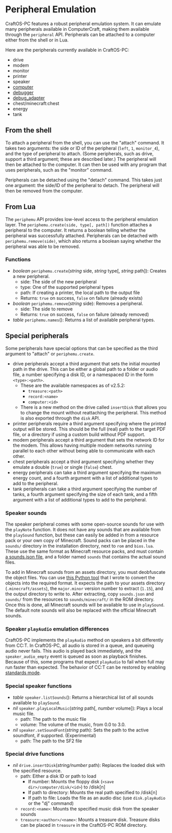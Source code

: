 # Peripheral Emulation
CraftOS-PC features a robust peripheral emulation system. It can emulate many peripherals available in ComputerCraft, making them available through the `peripheral` API. Peripherals can be attached to a computer either from the shell or in Lua.

Here are the peripherals currently available in CraftOS-PC:
* drive
* modem
* monitor
* printer
* speaker
* [computer](multicomp)
* [debugger](debugger)
* [debug_adapter](debugger#debug-adapter-vs-code)
* chest/minecraft:chest
* energy
* tank

## From the shell
To attach a peripheral from the shell, you can use the "attach" command. It takes two arguments: the side or ID of the peripheral (`left`, `1`, `monitor_4`), and the type of peripheral to attach. (Some peripherals, such as drive, support a third argument; these are described later.) The peripheral will then be attached to the computer. It can then be used with any program that uses peripherals, such as the "monitor" command.  

Peripherals can be detached using the "detach" command. This takes just one argument: the side/ID of the peripheral to detach. The peripheral will then be removed from the computer.

## From Lua
The `periphemu` API provides low-level access to the peripheral emulation layer. The `periphemu.create(side, type[, path])` function attaches a peripheral to the computer. It returns a boolean telling whether the peripheral was successfully attached. Peripherals can be detached with `periphemu.remove(side)`, which also returns a boolean saying whether the peripheral was able to be removed.

### Functions
* *boolean* `periphemu.create`(*string* side, *string* type\[, *string* path\]): Creates a new peripheral.
  * side: The side of the new peripheral
  * type: One of the supported peripheral types
  * path: If creating a printer, the local path to the output file
  * Returns: `true` on success, `false` on failure (already exists)
* *boolean* `periphemu.remove`(*string* side): Removes a peripheral.
  * side: The side to remove
  * Returns: `true` on success, `false` on failure (already removed)
* *table* `periphemu.names`(): Returns a list of available peripheral types.

## Special peripherals
Some peripherals have special options that can be specified as the third argument to "attach" or `periphemu.create`.
* drive peripherals accept a third argument that sets the initial mounted path in the drive. This can be either a global path to a folder or audio file, a number specifying a disk ID, or a namespaced ID in the form `<type>:<path>`.
  * These are the available namespaces as of v2.5.2:
    * `treasure:<path>`
    * `record:<name>`
    * `computer:<id>`
  * There is a new method on the drive called `insertDisk` that allows you to change the mount without reattaching the peripheral. This method is also exported through the `disk` API.
* printer peripherals require a third argument specifying where the printed output will be stored. This should be the full (real) path to the target PDF file, or a directory if using a custom build without PDF support.
* modem peripherals accept a third argument that sets the network ID for the modem. This allows having multiple modem networks running parallel to each other without being able to communicate with each other.
* chest peripherals accept a third argument specifying whether they emulate a double (`true`) or single (`false`) chest.
* energy peripherals can take a third argument specifying the maximum energy count, and a fourth argument with a list of additional types to add to the peripheral.
* tank peripherals can take a third argument specifying the number of tanks, a fourth argument specifying the size of each tank, and a fifth argument with a list of additional types to add to the peripheral.

### Speaker sounds
The speaker peripheral comes with some open-source sounds for use with the `playNote` function. It does not have any sounds that are available from the `playSound` function, but these can easily be added in from a resource pack or your own copy of Minecraft. Sound packs can be placed in the `sounds/` directory in the installation directory, next to `rom` and `bios.lua`. These use the same format as Minecraft resource packs, and must contain [a sounds.json file](https://minecraft.gamepedia.com/Sounds.json), and a folder named `sounds` that contains the actual sound files.

To add in Minecraft sounds from an assets directory, you must deobfuscate the object files. You can use [this Python tool](https://gist.github.com/MCJack123/6c543125e7724645f78c72d4ae918558) that I wrote to convert the objects into the required format. It expects the path to your assets directory (`.minecraft/assets`), the `major.minor` version number to extract (`1.15`), and the output directory to write to. After extracting, copy `sounds.json` and `sounds/` from the resources to `sounds/minecraft/` in the ROM directory. Once this is done, all Minecraft sounds will be available to use in `playSound`. The default note sounds will also be replaced with the official Minecraft sounds.

### Speaker `playAudio` emulation differences
CraftOS-PC implements the `playAudio` method on speakers a bit differently from CC:T. In CraftOS-PC, all audio is stored in a queue, and queueing audio never fails. This audio is played back immediately, and the `speaker_audio_empty` event is queued as soon as playback finishes. Because of this, some programs that expect `playAudio` to fail when full may run faster than expected. The behavior of CC:T can be restored by enabling [standards mode](standards).

### Special speaker functions
* *table* `speaker.listSounds`(): Returns a hierarchical list of all sounds available to `playSound`.
* *nil* `speaker.playLocalMusic`(*string* path[, *number* volume]): Plays a local music file.
  * path: The path to the music file
  * volume: The volume of the music, from 0.0 to 3.0.
* *nil* `speaker.setSoundFont`(*string* path): Sets the path to the active soundfont, if supported. (Experimental)
  * path: The path to the SF2 file

### Special drive functions
* *nil* `drive.insertDisk`(*string/number* path): Replaces the loaded disk with the specified resource.
  * path: Either a disk ID or path to load
	* If number: Mounts the floppy disk (`<save dir>/computer/disk/<id>`) to /disk[n]
	* If path to directory: Mounts the real path specified to /disk[n]
	* If path to file: Loads the file as an audio disc (use `disk.playAudio` or the "dj" command)
  * `record:<name>`: Mounts the specified music disk from the speaker sounds
  * `treasure:<author>/<name>`: Mounts a treasure disk. Treasure disks can be placed in `treasure` in the CraftOS-PC ROM directory.